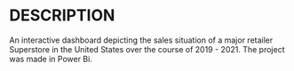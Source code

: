 # DESCRIPTION
An interactive dashboard depicting the sales situation of a major retailer Superstore in the United States over the course of 2019 - 2021. The project was made in Power Bi.
